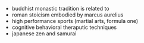 - buddhist monastic tradition is related to
- roman stoicism embodied by marcus aurelius 
- high performance sports (martial arts, formula one)
- cognitive behavioral theraputic techniques
- japanese zen and samurai
